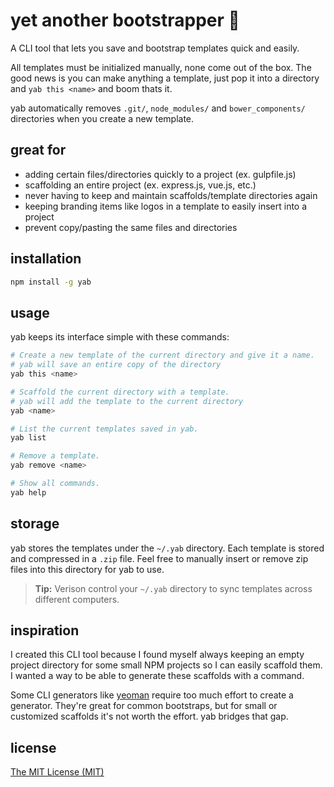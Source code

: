 # yet another bootstrapper 🌯
A CLI tool that lets you save and bootstrap templates quick and easily.

All templates must be initialized manually, none come out of the box.  The good news is you can make anything a template, just pop it into a directory and `yab this <name>` and boom thats it.

yab automatically removes `.git/`, `node_modules/` and `bower_components/` directories when you create a new template.

## great for
- adding certain files/directories quickly to a project (ex. gulpfile.js)
- scaffolding an entire project (ex. express.js, vue.js, etc.)
- never having to keep and maintain scaffolds/template directories again
- keeping branding items like logos in a template to easily insert into a project
- prevent copy/pasting the same files and directories


## installation
```bash
npm install -g yab
```

## usage
yab keeps its interface simple with these commands:

```bash
# Create a new template of the current directory and give it a name.
# yab will save an entire copy of the directory
yab this <name>
```

```bash
# Scaffold the current directory with a template.
# yab will add the template to the current directory
yab <name>
```

```bash
# List the current templates saved in yab.
yab list
```

```bash
# Remove a template.
yab remove <name>
```

```bash
# Show all commands.
yab help
```

## storage
yab stores the templates under the `~/.yab` directory.  Each template is stored and compressed in a `.zip` file.  Feel free to manually insert or remove zip files into this directory for yab to use.

> **Tip:** Verison control your `~/.yab` directory to sync templates across different computers.

## inspiration
I created this CLI tool because I found myself always keeping an empty project directory for some small NPM projects so I can easily scaffold them.  I wanted a way to be able to generate these scaffolds with a command.

Some CLI generators like [yeoman](https://github.com/yeoman/yo) require too much effort to create a generator.  They're great for common bootstraps, but for small or customized scaffolds it's not worth the effort.  yab bridges that gap.

## license
[The MIT License (MIT)](https://opensource.org/licenses/MIT)
